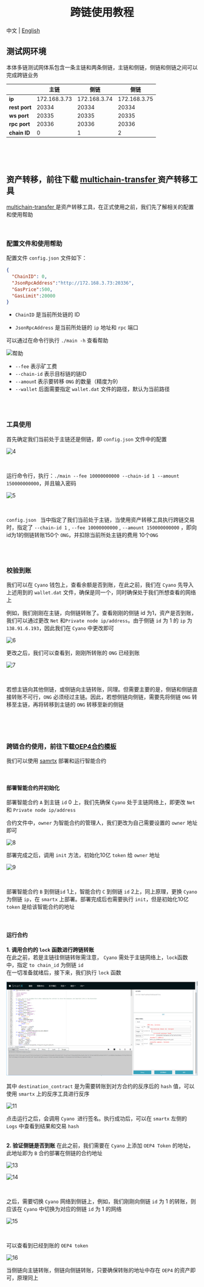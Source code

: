 <h1 align="center">跨链使用教程 </h1>

中文 | [English](Tutorial_Case.md)

## 测试网环境

本体多链测试网体系包含一条主链和两条侧链，主链和侧链，侧链和侧链之间可以完成跨链业务

|               | 主链         | 侧链         | 侧链         |
| ------------- | ------------ | ------------ | ------------ |
| **ip**        | 172.168.3.73 | 172.168.3.74 | 172.168.3.75 |
| **rest port** | 20334        | 20334        | 20334        |
| **ws port**   | 20335        | 20335        | 20335        |
| **rpc port**  | 20336        | 20336        | 20336        |
| **chain ID**  | 0            | 1            | 2            |



<br/>
<br/>
<br/>

## 资产转移，前往下载 [multichain-transfer ](https://github.com/siovanus/multichain-transfer)资产转移工具

[multichain-transfer ](https://github.com/siovanus/multichain-transfer)是资产转移工具，在正式使用之前，我们先了解相关的配置和使用帮助

<br/>

### 配置文件和使用帮助

配置文件 `config.json` 文件如下：

```json
{
  "ChainID": 0,
  "JsonRpcAddress":"http://172.168.3.73:20336",
  "GasPrice":500,
  "GasLimit":20000
}
```

- `ChainID`  是当前所处链的 ID

- `JsonRpcAddress` 是当前所处链的 `ip` 地址和 `rpc` 端口

  

可以通过在命令行执行 `./main -h` 查看帮助

![帮助](resources/3.png)

- `--fee` 表示矿工费
- `--chain-id` 表示目标链的链ID
- `--amoun`t 表示要转移 `ONG` 的数量（精度为9）
- `--wallet` 后面需要指定 `wallet.dat` 文件的路径，默认为当前路径

<br/>
<br/>

### 工具使用

首先确定我们当前处于主链还是侧链，即 `config.json` 文件中的配置

![4](resources/4.png)


<br/>

运行命令行，执行：`./main --fee 10000000000 --chain-id 1 --amount 150000000000`，并且输入密码

![5](resources/5.png)


<br/>

`config.json ` 当中指定了我们当前处于主链，当使用资产转移工具执行跨链交易时，指定了 `--chain-id 1`  , `--fee 10000000000` , `--amount 150000000000` ，即向id为1的侧链转账150个 `ONG`，并扣除当前所处主链的费用 10个`ONG`

<br/>

<br/>

### 校验到账

我们可以在  `Cyano`  钱包上，查看余额是否到账，在此之前，我们在  `Cyano`  先导入上述用到的 `wallet.dat` 文件，确保是同一个，同时确保处于我们所想查看的网络上

例如，我们刚刚在主链，向侧链转账了。查看刚刚的侧链 id 为1，资产是否到账，我们可以通过更改 `Net` 和`Private node ip/address`。由于侧链 `id` 为 1 的 `ip` 为`138.91.6.193`，因此我们在 `Cyano` 中更改即可

![6](resources/6.png)
<br/>

更改之后，我们可以查看到，刚刚所转账的 `ONG` 已经到账

![7](resources/7.png)

<br/>

若想主链向其他侧链，或侧链向主链转账，同理。但需要主要的是，侧链和侧链直接转账不可行，`ONG` 必须经过主链。因此，若想侧链向侧链，需要先将侧链 `ONG` 转移至主链，再将转移到主链的 `ONG` 转移至新的侧链

<br/>
<br/>
<br/>

### 跨链合约使用，前往下载[OEP4合约模板](https://github.com/siovanus/multiChainContract/tree/master/OEP4-template)

我们可以使用 [samrtx](https://smartx.ont.io) 部署和运行智能合约

<br/>

#### 部署智能合约并初始化

部署智能合约 `A` 到主链 `id` 0 上，我们先确保 `Cyano` 处于主链网络上，即更改 `Net` 和 `Private node ip/address`

合约文件中，`owner` 为智能合约的管理人，我们更改为自己需要设置的 `owner` 地址即可

![8](resources/8.png)
<br/>

部署完成之后，调用 `init` 方法，初始化10亿 `token` 给 `owner` 地址

![9](resources/9.png)

<br/>

部署智能合约 `B` 到侧链`id` 1上，智能合约 `C` 到侧链 `id` 2上，同上原理，更换 `Cyano` 为侧链 `ip`，在 `smartx` 上部署。部署完成后也需要执行 `init`，但是初始化10亿 `token` 是给该智能合约的地址
<br/>
<br/>
<br/>

#### 运行合约

**1. 调用合约的 `lock` 函数进行跨链转账**
<br/>
在此之前，若是主链往侧链转账需注意， `Cyano` 需处于主链网络上，`lock`函数中，指定 `to chain_id` 为侧链 `id`
<br/>
在一切准备就绪后，接下来，我们执行 `lock` 函数

![12](resources/12.png)
<br/>

其中 `destination_contract` 是为需要转账到对方合约的反序后的 `hash` 值，可以使用 `smartx` 上的反序工具进行反序

![11](resources/11.png)

点击运行之后，会调用 `Cyano `进行签名。执行成功后，可以在 `smartx` 左侧的 `Logs` 中查看到结果和交易 `hash`
<br/>
<br/>

**2. 验证侧链是否到账**
在此之前，我们需要在 `Cyano` 上添加 `OEP4 Token` 的地址，此地址即为 `B` 合约部署在侧链的合约地址

![13](resources/13.png)

![14](resources/14.png)

<br/>





之后，需要切换 `Cyano` 网络到侧链上，例如，我们刚刚向侧链 `id` 为 1 的转账，则应该在 `Cyano` 中切换为对应的侧链 `id` 为 1 的网络

![15](resources/15.png)

<br/>

可以查看到已经到账的 `OEP4 token`

![16](resources/16.png)
<br/>



当侧链向主链转账，侧链向侧链转账，只要确保转账的地址中存在 `OEP4` 的资产即可，原理同上
